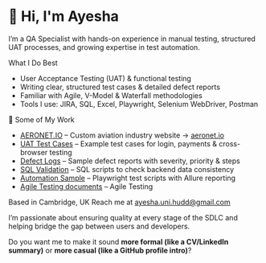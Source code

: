 # 👋 Hi, I'm Ayesha

 I’m a QA Specialist with hands-on experience in manual testing, structured UAT processes, and growing expertise in test automation.

 What I Do Best

*  User Acceptance Testing (UAT) & functional testing
*  Writing clear, structured test cases & detailed defect reports
*  Familiar with Agile, V-Model & Waterfall methodologies
*  Tools I use: JIRA, SQL, Excel, Playwright, Selenium WebDriver, Postman

📂 Some of My Work

*  [AERONET.IO](https://github.com/Ayesha-SDET/Aeronet.io) – Custom aviation industry website → [aeronet.io](https://aeronet.io)
*  [UAT Test Cases](https://github.com/Ayesha-SDET/UAT_Test_Cases) – Example test cases for login, payments & cross-browser testing
*  [Defect Logs](https://github.com/Ayesha-SDET/Defect_Logs) – Sample defect reports with severity, priority & steps
*  [SQL Validation](https://github.com/Ayesha-SDET/SQL_Validation) – SQL scripts to check backend data consistency
*  [Automation Sample](https://github.com/Ayesha-SDET/Automation_Sample) – Playwright test scripts with Allure reporting
*  [Agile Testing documents](https://github.com/Ayesha-SDET/Agile-Testing-Templates) – Agile Testing 

Based in Cambridge, UK
Reach me at [ayesha.uni.hudd@gmail.com](mailto:ayesha.uni.hudd@gmail.com)

 I’m passionate about ensuring quality at every stage of the SDLC and helping bridge the gap between users and developers.


Do you want me to make it sound **more formal (like a CV/LinkedIn summary)** or **more casual (like a GitHub profile intro)**?
